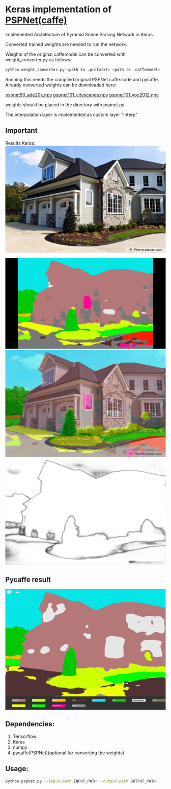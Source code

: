 # Keras implementation of [PSPNet(caffe)](https://github.com/hszhao/PSPNet)

Implemented Architecture of Pyramid Scene Parsing Network in Keras.

Converted trained weights are needed to run the network.

Weights of the original caffemodel can be converted with weight_converter.py as follows:

```bash
python weight_converter.py <path to .prototxt> <path to .caffemodel>
```

Running this needs the compiled original PSPNet caffe code and pycaffe.
Already converted weights can be downloaded here:

[pspnet50_ade20k.npy](https://www.dropbox.com/s/ms8afun494dlh1t/pspnet50_ade20k.npy?dl=0)
[pspnet101_cityscapes.npy](https://www.dropbox.com/s/b21j6hi6qql90l0/pspnet101_cityscapes.npy?dl=0)
[pspnet101_voc2012.npy](https://www.dropbox.com/s/xkjmghsbn6sfj9k/pspnet101_voc2012.npy?dl=0)

weights should be placed in the directory with pspnet.py

The interpolation layer is implemented as custom layer "Interp"

## Important

Results Keras:
![Original](test.jpg)

![New](test_seg.jpg)
![New](test_seg_blended.jpg)
![New](test_probs.jpg)

## Pycaffe result
![Pycaffe results](test_pycaffe.jpg)
## Dependencies:
1. Tensorflow
2. Keras
3. numpy
4. pycaffe(PSPNet)(optional for converting the weights)


## Usage:

```bash
python pspnet.py --input-path INPUT_PATH --output-path OUTPUT_PATH
```

